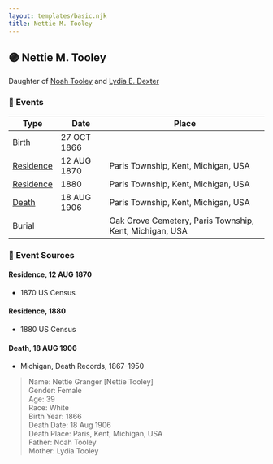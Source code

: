 ```yaml
---
layout: templates/basic.njk
title: Nettie M. Tooley
---
```

## 🟣 Nettie M. Tooley

Daughter of [Noah Tooley](/people/8/84640933) and [Lydia E. Dexter](/people/6/67357568)

### 📆 Events

Type | Date | Place
------ | ------ | ------
Birth | 27 OCT 1866 |
[Residence](#event-37e9568a-a9e8-46ba-a3ef-333cf0b582dd) | 12 AUG 1870 | Paris Township, Kent, Michigan, USA
[Residence](#event-f7a69227-1569-4b1c-8b8f-63b813eee453) | 1880 | Paris Township, Kent, Michigan, USA
[Death](#event-d936b6c2-16cf-47bc-ae8f-2ffb19ecfebc) | 18 AUG 1906 | Paris Township, Kent, Michigan, USA
Burial |  | Oak Grove Cemetery, Paris Township, Kent, Michigan, USA

### 📰 Event Sources

#### <a id="event-37e9568a-a9e8-46ba-a3ef-333cf0b582dd"></a> Residence, 12 AUG 1870
* 1870 US Census

#### <a id="event-f7a69227-1569-4b1c-8b8f-63b813eee453"></a> Residence, 1880
* 1880 US Census

#### <a id="event-d936b6c2-16cf-47bc-ae8f-2ffb19ecfebc"></a> Death, 18 AUG 1906
* Michigan, Death Records, 1867-1950
>   
  > Name: Nettie Granger [Nettie Tooley]   
  > Gender: Female  
  > Age: 39  
  > Race: White  
  > Birth Year: 1866  
  > Death Date: 18 Aug 1906  
  > Death Place: Paris, Kent, Michigan, USA  
  > Father: Noah Tooley  
  > Mother: Lydia Tooley
